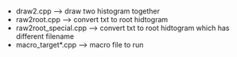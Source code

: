 #

* draw2.cpp --> draw two histogram together
* raw2root.cpp --> convert txt to root hidtogram
* raw2root_special.cpp --> convert txt to root hidtogram which has different filename
* macro_target\*.cpp --> macro file to run